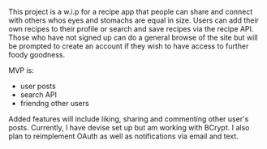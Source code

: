 This project is a w.i.p for a recipe app that people can share and connect with others whos eyes and stomachs are equal in size. Users can add their own recipes to their profile or search and save recipes via the recipe API. Those who have not signed up can do a general browse of the site but will be prompted to create an account if they wish to have access to further foody goodness. 

MVP is:
- user posts
- search API
- friendng other users

Added features will include liking, sharing and commenting other user's posts. Currently, I have devise set up but am working with BCrypt. I also plan to reimplement OAuth as well as notifications via email and text. 

